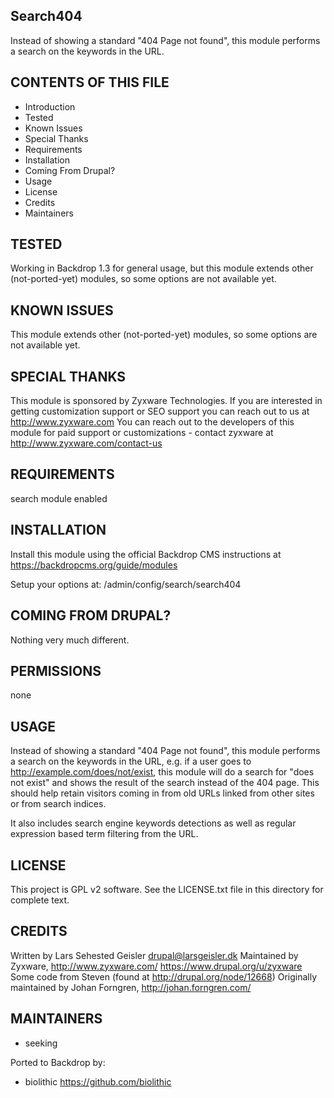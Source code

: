 Search404
---------------------

Instead of showing a standard "404 Page not found", this module performs a search on the keywords in the URL.

CONTENTS OF THIS FILE
---------------------

 - Introduction
 - Tested
 - Known Issues
 - Special Thanks
 - Requirements
 - Installation
 - Coming From Drupal?
 - Usage
 - License
 - Credits
 - Maintainers

TESTED
-----

Working in Backdrop 1.3 for general usage, but this module extends other (not-ported-yet) modules, so some options are not available yet.

KNOWN ISSUES
---------------------

This module extends other (not-ported-yet) modules, so some options are not available yet.

SPECIAL THANKS
--------------

This module is sponsored by Zyxware Technologies. If you are interested in getting customization support or SEO support you can reach out to us at <http://www.zyxware.com> You can reach out to the developers of this module for paid support or customizations - contact zyxware at <http://www.zyxware.com/contact-us>

REQUIREMENTS
------------

search module enabled

INSTALLATION
------------

Install this module using the official Backdrop CMS instructions at https://backdropcms.org/guide/modules

Setup your options at: /admin/config/search/search404

COMING FROM DRUPAL?
-------------------

Nothing very much different.

PERMISSIONS
------------

none

USAGE
-----

Instead of showing a standard "404 Page not found", this module performs a search on the keywords in the URL, e.g. if a user goes to http://example.com/does/not/exist, this module will do a search for "does not exist" and shows the result of the search instead of the 404 page. This should help retain visitors coming in from old URLs linked from other sites or from search indices.

It also includes search engine keywords detections as well as regular expression based term filtering from the URL.

LICENSE
-------

This project is GPL v2 software. See the LICENSE.txt file in this directory for complete text.

CREDITS
-----------

Written by Lars Sehested Geisler <drupal@larsgeisler.dk>
Maintained by Zyxware, <http://www.zyxware.com/> <https://www.drupal.org/u/zyxware>
Some code from Steven (found at <http://drupal.org/node/12668>)
Originally maintained by Johan Forngren, <http://johan.forngren.com/>

MAINTAINERS
-----------

- seeking

Ported to Backdrop by:

- biolithic <https://github.com/biolithic>
